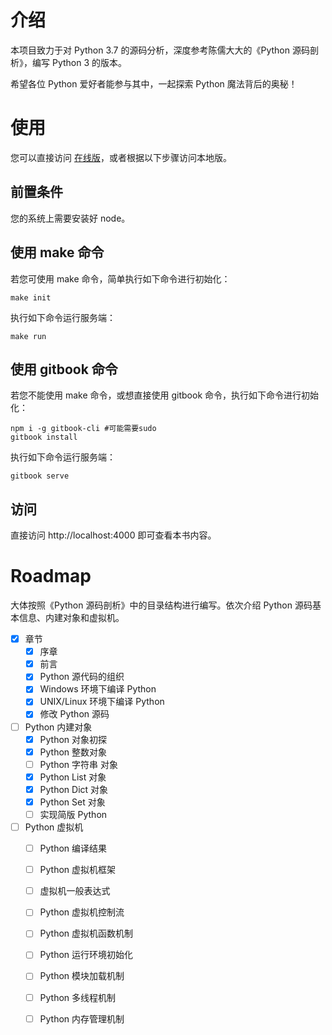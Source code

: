 # 介绍

本项目致力于对 Python 3.7 的源码分析，深度参考陈儒大大的《Python 源码剖析》，编写 Python 3 的版本。

希望各位 Python 爱好者能参与其中，一起探索 Python 魔法背后的奥秘！

# 使用

您可以直接访问 [在线版](https://flaggo.github.io/python3-source-code-analysis/)，或者根据以下步骤访问本地版。

## 前置条件

您的系统上需要安装好 node。

## 使用 make 命令

若您可使用 make 命令，简单执行如下命令进行初始化：

```console
make init
```

执行如下命令运行服务端：

```console
make run
```

## 使用 gitbook 命令

若您不能使用 make 命令，或想直接使用 gitbook 命令，执行如下命令进行初始化：

```console
npm i -g gitbook-cli #可能需要sudo
gitbook install
```

执行如下命令运行服务端：

```console
gitbook serve
```

## 访问

直接访问 http://localhost:4000 即可查看本书内容。

# Roadmap

大体按照《Python 源码剖析》中的目录结构进行编写。依次介绍 Python 源码基本信息、内建对象和虚拟机。

- [x] 章节
    - [x] 序章
    - [x] 前言
    - [x] Python 源代码的组织
    - [x] Windows 环境下编译 Python
    - [x] UNIX/Linux 环境下编译 Python
    - [x] 修改 Python 源码
- [ ] Python 内建对象
    - [x] Python 对象初探
    - [x] Python 整数对象
    - [ ] Python 字符串 对象
    - [x] Python List 对象
    - [x] Python Dict 对象
    - [x] Python Set 对象
    - [ ] 实现简版 Python
- [ ] Python 虚拟机
    - [ ] Python 编译结果
    - [ ] Python 虚拟机框架
    - [ ] 虚拟机一般表达式
    - [ ] Python 虚拟机控制流
    - [ ] Python 虚拟机函数机制
    - [ ] Python 运行环境初始化
    - [ ] Python 模块加载机制
    - [ ] Python 多线程机制
    - [ ] Python 内存管理机制



